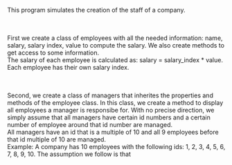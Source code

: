 This program simulates the creation of the staff of a company.

<br><br> First we create a class of employees with all the needed information: name, salary, salary index, value to compute the salary. We also create methods to get access to some information.
<br> The salary of each employee is calculated as: salary = salary_index * value. Each employee has their own salary index.

<br><br> Second, we create a class of managers that inherites the properties and methods of the employee class. In this class, we create a method to display all employees a manager is responsibe for.
With no precise direction, we simply assume that all managers have certain id numbers and a certain number of employee around that id number are managed. 
<br> All managers have an id that is a multiple of 10 and all 9 employees before that id multiple of 10 are managed.
<br> Example: A company has 10 employees with the following ids: 1, 2, 3, 4, 5, 6, 7, 8, 9, 10. The assumption we follow is that
